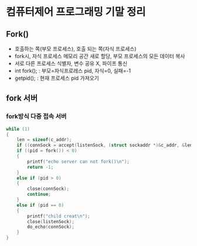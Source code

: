 # 컴퓨터제어 프로그래밍 기말 정리

## Fork()
- 호출하는 쪽(부모 프로세스), 호출 되는 쪽(자식 프로세스)
- fork시, 자식 프로세스 메모리 공간 새로 할당, 부모 프로세스의 모든 데이터 복사 
- 서로 다른 프로세스 식별자, 변수 공유 X, 파이프 통신
- int fork(); : 부모=자식프로레스 pid, 자식=0, 실패=-1
- getpid(); : 현재 프로세스 pid 가져오기

## fork 서버

### fork방식 다중 접속 서버
```C
while (1)
{
    len = sizeof(c_addr);
    if ((connSock = accept(listenSock, (struct sockaddr *)&c_addr, &len)) < 0) { /* 에러처리 */ }
    if ((pid = fork()) < 0)
    {
        printf("echo server can not fork()\n");
        return -1;
    }
    else if (pid > 0)
    {
        close(connSock);
        continue;
    }
    else if (pid == 0)
    {
        printf("child creat\n");
        close(listenSock);
        do_echo(connSock);
    }
}
```

